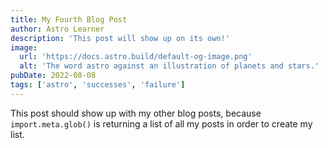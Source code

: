 ```yaml
---
title: My Fourth Blog Post
author: Astro Learner
description: 'This post will show up on its own!'
image:
  url: 'https://docs.astro.build/default-og-image.png'
  alt: 'The word astro against an illustration of planets and stars.'
pubDate: 2022-08-08
tags: ['astro', 'successes', 'failure']
---
```


This post should show up with my other blog posts, because `import.meta.glob()` is returning a list of all my posts in order to create my list.
